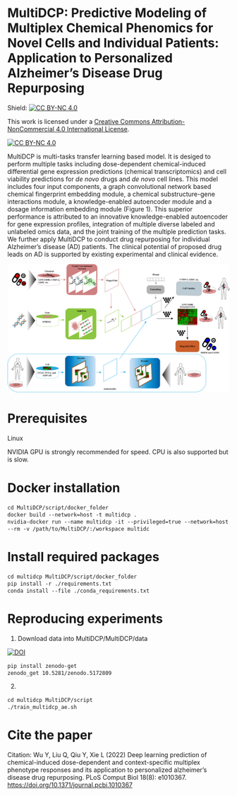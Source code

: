 # MultiDCP: Predictive Modeling of Multiplex Chemical Phenomics for Novel Cells and Individual Patients: Application to Personalized Alzheimer’s Disease Drug Repurposing

Shield: [![CC BY-NC 4.0][cc-by-nc-shield]][cc-by-nc]

This work is licensed under a
[Creative Commons Attribution-NonCommercial 4.0 International License][cc-by-nc].

[![CC BY-NC 4.0][cc-by-nc-image]][cc-by-nc]

[cc-by-nc]: http://creativecommons.org/licenses/by-nc/4.0/
[cc-by-nc-image]: https://licensebuttons.net/l/by-nc/4.0/88x31.png
[cc-by-nc-shield]: https://img.shields.io/badge/License-CC%20BY--NC%204.0-lightgrey.svg

MultiDCP is multi-tasks transfer learning based model. It is desiged to perform multiple tasks including dose-dependent chemical-induced differential gene expression predictions (chemical transcriptomics) and cell viability predictions for *de novo* drugs and *de novo* cell lines. This model includes four input components, a graph convolutional network based chemical fingerprint embedding module, a chemical substructure-gene interactions module, a knowledge-enabled autoencoder module and a dosage information embedding module (Figure 1). This superior performance is attributed to an innovative knowledge-enabled autoencoder for gene expression profiles, integration of multiple diverse labeled and unlabeled omics data, and the joint training of the multiple prediction tasks. We further apply MultiDCP to conduct drug repurposing for individual Alzheimer’s disease (AD) patients. The clinical potential of proposed drug leads on AD is supported by existing experimental and clinical evidence.

![alt text](docs/architecutre.png "Pipeline")

# Prerequisites
Linux

NVIDIA GPU is strongly recommended for speed. CPU is also supported but is slow.

# Docker installation
```
cd MultiDCP/script/docker_folder
docker build --network=host -t multidcp .
nvidia-docker run --name multidcp -it --privileged=true --network=host --rm -v /path/to/MultiDCP/:/workspace multidc
```

# Install required packages
```
cd multidcp MultiDCP/script/docker_folder
pip install -r ./requirements.txt
conda install --file ./conda_requirements.txt
```

# Reproducing experiments
1. Download data into MultiDCP/MultiDCP/data

[![DOI](https://zenodo.org/badge/DOI/10.5281/zenodo.5172809.svg)](https://doi.org/10.5281/zenodo.5172809)
```
pip install zenodo-get
zenodo_get 10.5281/zenodo.5172809
```

2. 
```
cd multidcp MultiDCP/script
./train_multidcp_ae.sh
```
# Cite the paper 
Citation: Wu Y, Liu Q, Qiu Y, Xie L (2022) Deep learning prediction of chemical-induced dose-dependent and context-specific multiplex phenotype responses and its application to personalized alzheimer’s disease drug repurposing. PLoS Comput Biol 18(8): e1010367. https://doi.org/10.1371/journal.pcbi.1010367


